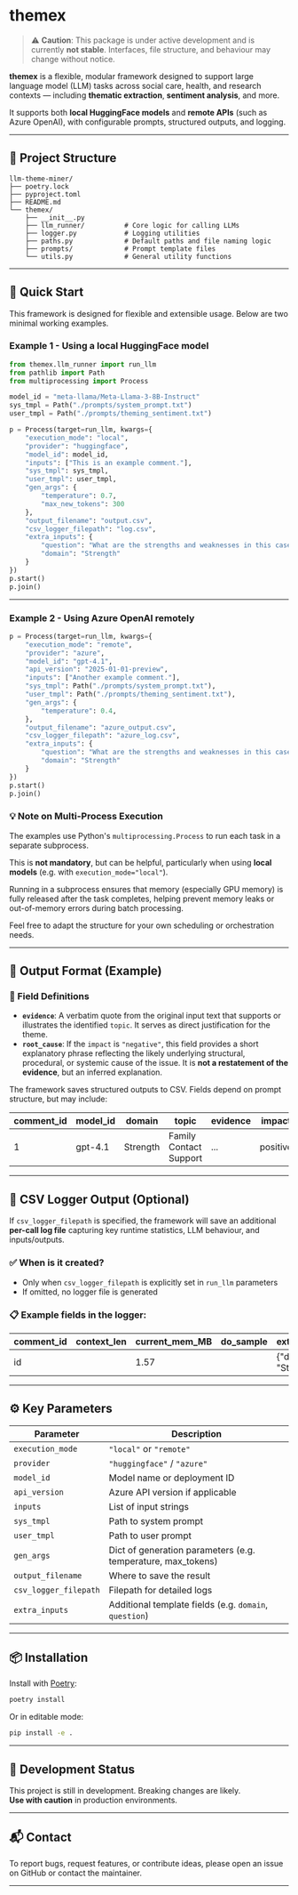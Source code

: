 # themex

> ⚠️ **Caution**: This package is under active development and is currently **not stable**. Interfaces, file structure, and behaviour may change without notice.

**themex** is a flexible, modular framework designed to support large language model (LLM) tasks across social care, health, and research contexts — including **thematic extraction**, **sentiment analysis**, and more.

It supports both **local HuggingFace models** and **remote APIs** (such as Azure OpenAI), with configurable prompts, structured outputs, and logging.

---

## 📁 Project Structure

```
llm-theme-miner/
├── poetry.lock
├── pyproject.toml
├── README.md
└── themex/
    ├── __init__.py
    ├── llm_runner/          # Core logic for calling LLMs
    ├── logger.py            # Logging utilities
    ├── paths.py             # Default paths and file naming logic
    ├── prompts/             # Prompt template files
    └── utils.py             # General utility functions
```

---

## 🚀 Quick Start

This framework is designed for flexible and extensible usage. Below are two minimal working examples.

### Example 1 - Using a local HuggingFace model

```python
from themex.llm_runner import run_llm
from pathlib import Path
from multiprocessing import Process

model_id = "meta-llama/Meta-Llama-3-8B-Instruct"
sys_tmpl = Path("./prompts/system_prompt.txt")
user_tmpl = Path("./prompts/theming_sentiment.txt")

p = Process(target=run_llm, kwargs={
    "execution_mode": "local",
    "provider": "huggingface",
    "model_id": model_id,
    "inputs": ["This is an example comment."],
    "sys_tmpl": sys_tmpl,
    "user_tmpl": user_tmpl,
    "gen_args": {
        "temperature": 0.7,
        "max_new_tokens": 300
    },
    "output_filename": "output.csv",
    "csv_logger_filepath": "log.csv",
    "extra_inputs": {
        "question": "What are the strengths and weaknesses in this case?",
        "domain": "Strength"
    }
})
p.start()
p.join()
```

---

### Example 2 - Using Azure OpenAI remotely

```python
p = Process(target=run_llm, kwargs={
    "execution_mode": "remote",
    "provider": "azure",
    "model_id": "gpt-4.1",
    "api_version": "2025-01-01-preview",
    "inputs": ["Another example comment."],
    "sys_tmpl": Path("./prompts/system_prompt.txt"),
    "user_tmpl": Path("./prompts/theming_sentiment.txt"),
    "gen_args": {
        "temperature": 0.4,
    },
    "output_filename": "azure_output.csv",
    "csv_logger_filepath": "azure_log.csv",
    "extra_inputs": {
        "question": "What are the strengths and weaknesses in this case?",
        "domain": "Strength"
    }
})
p.start()
p.join()
```

### 💡 Note on Multi-Process Execution

The examples use Python's `multiprocessing.Process` to run each task in a separate subprocess.

This is **not mandatory**, but can be helpful, particularly when using **local models** (e.g. with `execution_mode="local"`).

Running in a subprocess ensures that memory (especially GPU memory) is fully released after the task completes, helping prevent memory leaks or out-of-memory errors during batch processing.

Feel free to adapt the structure for your own scheduling or orchestration needs.

---

## 📄 Output Format (Example)

### 🧠 Field Definitions

- **`evidence`**: A verbatim quote from the original input text that supports or illustrates the identified `topic`. It serves as direct justification for the theme.
- **`root_cause`**: If the `impact` is `"negative"`, this field provides a short explanatory phrase reflecting the likely underlying structural, procedural, or systemic cause of the issue. It is **not a restatement of the evidence**, but an inferred explanation.


The framework saves structured outputs to CSV. Fields depend on prompt structure, but may include:

| comment_id | model_id | domain  | topic                   | evidence  | impact   | root_cause | sentiment |
|------------|----------|---------|--------------------------|-----------|----------|-------------|-----------|
| 1          | gpt-4.1  | Strength| Family Contact Support   | ...       | positive |             | positive   |

---

## 🧾 CSV Logger Output (Optional)

If `csv_logger_filepath` is specified, the framework will save an additional **per-call log file** capturing key runtime statistics, LLM behaviour, and inputs/outputs.

### ✅ When is it created?

- Only when `csv_logger_filepath` is explicitly set in `run_llm` parameters
- If omitted, no logger file is generated

### 📋 Example fields in the logger:

| comment_id | context_len | current_mem_MB | do_sample | extra_fields          | generated_token_len | increment_MB | input_len | input_token_len | max_new_tokens | model_id | output | peak_mem_MB | raw_output | system_prompt | temperature | tokens_per_sec | torch_dtype | total_time_sec | user_prompt |
|------------|-------------|----------------|-----------|------------------------|----------------------|--------------|-----------|------------------|----------------|----------|--------|--------------|-------------|----------------|-------------|----------------|--------------|----------------|--------------|
| id         |             | 1.57           |           | {"domain": "Strength"} | 55                   | 1.57         | 1         | 991              |                | gpt-4.1  | …      | 1.63         | …           | …              | 0.2         | 40.86          | None         | 1.35           | …            |

---

## ⚙️ Key Parameters

| Parameter              | Description |
|------------------------|-------------|
| `execution_mode`       | `"local"` or `"remote"` |
| `provider`             | `"huggingface"` / `"azure"` |
| `model_id`             | Model name or deployment ID |
| `api_version`          | Azure API version if applicable |
| `inputs`               | List of input strings |
| `sys_tmpl`             | Path to system prompt |
| `user_tmpl`            | Path to user prompt |
| `gen_args`             | Dict of generation parameters (e.g. temperature, max_tokens) |
| `output_filename`      | Where to save the result |
| `csv_logger_filepath`  | Filepath for detailed logs |
| `extra_inputs`         | Additional template fields (e.g. `domain`, `question`) |

---

## 📦 Installation

Install with [Poetry](https://python-poetry.org/):

```bash
poetry install
```

Or in editable mode:

```bash
pip install -e .
```

---

<!-- ## 🧩 Prompt Templates

Place prompt templates in the `themex/prompts/` directory. You may use placeholders like `{domain}` or `{question}` inside prompts.

Example layout:

```
themex/prompts/
├── system_prompt.txt
├── theming_sentiment.txt
```

--- -->

## 🧪 Development Status

This project is still in development. Breaking changes are likely.  
**Use with caution** in production environments.

---

## 📬 Contact

To report bugs, request features, or contribute ideas, please open an issue on GitHub or contact the maintainer.

---
